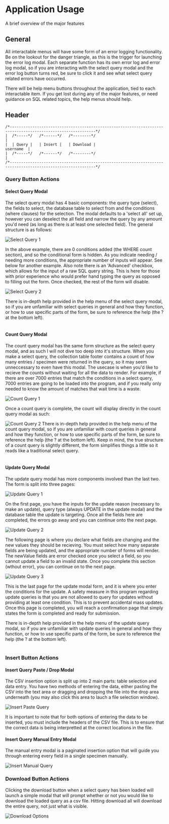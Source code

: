 # Application Usage

A brief overview of the major features

## General

All interactable menus will have some form of an error logging functionality. Be on the lookout for the danger triangle, as this is the trigger for launching the error log modal. Each separate function has its own error log and error log modal, so if you are interacting with the select query modal and the error log button turns red, be sure to click it and see what select query related errors have occurred.

There will be help menu buttons throughout the application, tied to each interactable item. If you get lost during any of the major features, or need guidance on SQL related topics, the help menus should help.

## Header

```
/*------------------------------------------------------------------------------------------------------------*/
|  /*-----*/   /*------*/   /*--------*/                                                                       |
|  | Query |   | Insert |   | Download |                                                             username  |
|  /*-----*/   /*------*/   /*--------*/                                                                       |
/*------------------------------------------------------------------------------------------------------------*/
```

### Query Button Actions

#### Select Query Modal

The select query modal has 4 basic components: the query type (select), the fields to select, the database table to select from and the conditions (where clauses) for the selection. The modal defaults to a 'select all' set up, however you can deselect the all field and narrow the query by any amount you'd need (as long as there is at least one selected field). The general structure is as follows:

![Select Query 1](./assets/select_modal.png)

In the above example, there are 0 conditions added (the WHERE count section), and so the conditional form is hidden. As you indicate needing / needing more conditions, the appropriate number of inputs will appear. See below for another example. Also note there is an 'Advanced' checkbox, which allows for the input of a raw SQL query string. This is here for those with prior experience who would prefer hand typing the query as opposed to filling out the form. Once checked, the rest of the form will disable.

![Select Query 2](./assets/select_modal_2.png)

There is in-depth help provided in the help menu of the select query modal, so if you are unfamiliar with select queries in general and how they function, or how to use specific parts of the form, be sure to reference the help (the ? at the bottom left).
<br/>
<br/>

#### Count Query Modal

The count query modal has the same form structure as the select query modal, and as such I will not dive too deep into it's structure. When you make a select query, the collection table footer contains a count of how many entries / specimen were returned in the query, so it may seem unneccessary to even have this modal. The usecase is when you'd like to recieve the counts without waiting for all the data to render. For example, if there are over 7000 entries that match the conditions in a select query, 7000 entries are going to be loaded into the program, and if you really only needed to know the amount of matches that wait time is a waste.

![Count Query 1](./assets/count_modal.png)

Once a count query is complete, the count will display directly in the count query modal as such:

![Count Query 2](./assets/count_modal_2.png)
There is in-depth help provided in the help menu of the count query modal, so if you are unfamiliar with count queries in general and how they function, or how to use specific parts of the form, be sure to reference the help (the ? at the bottom left). Keep in mind, the true structure of a count query is slightly different, the form simplifies things a little so it reads like a traditional select query.
<br/>
<br/>

#### Update Query Modal

The update query modal has more components involved than the last two. The form is split into three pages:

![Update Query 1](./assets/update_modal.png)

On the first page, you have the inputs for the update reason (necessary to make an update), query type (always UPDATE in the update modal) and the database table the update is targeting. Once all the fields here are completed, the errors go away and you can continue onto the next page.

![Update Query 2](./assets/update_modal_2.png)

The following page is where you declare what fields are changing and the new values they should be recieving. You must select how many separate fields are being updated, and the appropriate number of forms will render. The newValue fields are error checked once you select a field, so you cannot update a field to an invalid state. Once you complete this section (wthout error), you can continue on to the next page.

![Update Query 3](./assets/update_modal_3.png)

This is the last page for the update modal form, and it is where you enter the conditions for the update. A safety measure in this program regarding update queries is that you are not allowed to query for updates without providing at least one condition. This is to prevent accidental mass updates. Once this page is completed, you will reach a confirmation page that simply states the form is completed and ready for submission.

There is in-depth help provided in the help menu of the update query modal, so if you are unfamiliar with update queries in general and how they function, or how to use specific parts of the form, be sure to reference the help (the ? at the bottom left).
<br/>
<br/>

### Insert Button Actions

#### Insert Query Paste / Drop Modal

The CSV insertion option is split up into 2 main parts: table selection and data entry. You have two methods of entering the data, either pasting the CSV into the text area or dragging and dropping the file into the drop area underneath (you may also click this area to lauch a file selection window).

![Insert Paste Query](./assets/insert_modal.png)

It is important to note that for both options of entering the data to be inserted, you must include the headers of the CSV file. This is to ensure that the correct data is being interpretted at the correct locations in the file.

#### Insert Query Manual Entry Modal

The manual entry modal is a paginated insertion option that will guide you through entering every field in a single specimen manually.

![Insert Manual Query](./assets/insert_manual_modal.png)

### Download Button Actions

Clicking the download button when a select query has been loaded will launch a simple modal that will prompt whether or not you would like to download the loaded query as a csv file. Hitting download all will download the entire query, not just what is visible.

![Download Options](./assets/download_modal.png)
